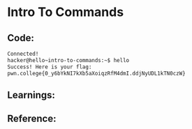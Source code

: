 # Intro To Commands

## Code:
```bash
Connected!
hacker@hello~intro-to-commands:~$ hello
Success! Here is your flag:
pwn.college{0_y6bYkNI7kXb5aXoiqzRfM4dmI.ddjNyUDL1kTN0czW}
```
## Learnings:

## Reference:

